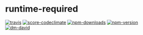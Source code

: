 # runtime-required

[![travis][travis.svg]][travis.link]
[![score-codeclimate][score-codeclimate.svg]][score-codeclimate.link]
[![npm-downloads][npm-downloads.svg]][npm.link]
[![npm-version][npm-version.svg]][npm.link]
[![dm-david][dm-david.svg]][dm-david.link]

[travis.svg]: https://travis-ci.com/catdad/runtime-required.svg?branch=master
[travis.link]: https://travis-ci.com/catdad/runtime-required
[score-codeclimate.svg]: https://codeclimate.com/github/catdad/runtime-required/badges/gpa.svg
[score-codeclimate.link]: https://codeclimate.com/github/catdad/runtime-required
[npm-downloads.svg]: https://img.shields.io/npm/dm/runtime-required.svg
[npm.link]: https://www.npmjs.com/package/runtime-required
[npm-version.svg]: https://img.shields.io/npm/v/runtime-required.svg
[dm-david.svg]: https://david-dm.org/catdad/runtime-required.svg
[dm-david.link]: https://david-dm.org/catdad/runtime-required
